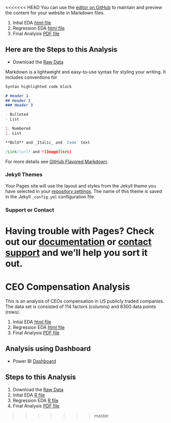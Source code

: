
<<<<<<< HEAD
You can use the [editor on GitHub](https://github.com/analyticswithali/CEO-Compensation/edit/master/README.md) to maintain and preview the content for your website in Markdown files.

1. Intial EDA [html file](https://github.com/analyticswithali/CEO-Compensation/blob/master/ECON5100_project_data.csv)
2. Regression EDA [html file](https://github.com/analyticswithali/CEO-Compensation/blob/master/CEO%20Compensation%20regression%20analysis.Rmd)
3. Final Analysis [PDF file](https://github.com/analyticswithali/CEO-Compensation/blob/master/CEO%20Compensation%20Final%20Regression%20Analysis%20Paper.pdf)

## Here are the Steps to this Analysis
- Download the [Raw Data](https://github.com/analyticswithali/CEO-Compensation/edit/master/README.md)

Markdown is a lightweight and easy-to-use syntax for styling your writing. It includes conventions for

```markdown
Syntax highlighted code block

# Header 1
## Header 2
### Header 3

- Bulleted
- List

1. Numbered
2. List

**Bold** and _Italic_ and `Code` text

[Link](url) and ![Image](src)
```

For more details see [GitHub Flavored Markdown](https://guides.github.com/features/mastering-markdown/).

### Jekyll Themes

Your Pages site will use the layout and styles from the Jekyll theme you have selected in your [repository settings](https://github.com/analyticswithali/CEO-Compensation/settings). The name of this theme is saved in the Jekyll `_config.yml` configuration file.

### Support or Contact

Having trouble with Pages? Check out our [documentation](https://help.github.com/categories/github-pages-basics/) or [contact support](https://github.com/contact) and we’ll help you sort it out.
=======
# CEO Compensation Analysis 

This is an analysis of CEOs compensation in US publicly traded companies. The data set is consisted of 114 factors (columns) and 8300 data points (rows).

1. Intial EDA [html file](https://cdn.rawgit.com/analyticswithali/CEO-Compensation/c44ff9de/CEO_Compensation_EDA.html)
2. Regression EDA [html file](https://cdn.rawgit.com/analyticswithali/CEO-Compensation/c44ff9de/CEO%20Compensation%20regression%20analysis.html)
3. Final Analysis [PDF file](https://cdn.rawgit.com/analyticswithali/CEO-Compensation/c44ff9de/CEO%20Compensation%20Final%20Regression%20Analysis%20Paper.pdf)

## Analysis using Dashboard 
- Power BI [Dashboard](https://github.com/analyticswithali/CEO-Compensation/blob/master/CEO%20Compensation%20Power%20BI%20Dashboard.pbix)

## Steps to this Analysis
1. Download the [Raw Data](https://github.com/analyticswithali/CEO-Compensation/blob/master/ECON5100_project_data.csv)
2. Intial EDA [R file](https://github.com/analyticswithali/CEO-Compensation/blob/master/CEO_Compensation_EDA.Rmd)
3. Regression EDA [R file](https://github.com/analyticswithali/CEO-Compensation/blob/master/CEO%20Compensation%20regression%20analysis.Rmd)
4. Final Analysis [PDF file](https://github.com/analyticswithali/CEO-Compensation/blob/master/CEO%20Compensation%20Final%20Regression%20Analysis%20Paper.pdf)
>>>>>>> master
